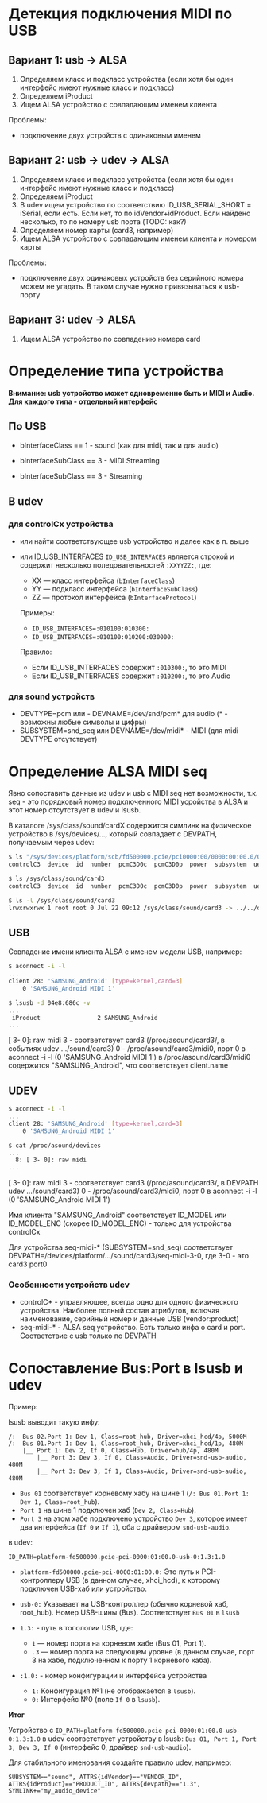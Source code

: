 # Детекция подключения MIDI по USB

## Вариант 1: usb -> ALSA

1. Определяем класс и подкласс устройства (если хотя бы один интерфейс имеют нужные класс и подкласс)
2. Определяем iProduct
3. Ищем ALSA устройство с совпадающим именем клиента

Проблемы:
- подключение двух устройств с одинаковым именем

## Вариант 2: usb -> udev -> ALSA

1. Определяем класс и подкласс устройства (если хотя бы один интерфейс имеют нужные класс и подкласс)
2. Определяем iProduct
3. В udev ищем устройство по соответствию ID_USB_SERIAL_SHORT = iSerial, если есть. Если нет, то по idVendor+idProduct. Если найдено несколько, то по номеру usb порта (TODO: как?)
4. Определяем номер карты (card3, например)
5. Ищем ALSA устройство с совпадающим именем клиента и номером карты

Проблемы:
- подключение двух одинаковых устройств без серийного номера можем не угадать. В таком случае нужно привязываться к usb-порту

##  Вариант 3: udev -> ALSA

1. Ищем ALSA устройство по совпадению номера card



# Определение типа устройства

**Внимание: usb устройство может одновременно быть и MIDI и Audio. Для каждого типа - отдельный интерфейс**

## По USB

- bInterfaceClass == 1 - sound (как для midi, так и для audio)

- bInterfaceSubClass == 3 - MIDI Streaming
- bInterfaceSubClass == 3 - Streaming

## В udev

### для controlCx устройства
- или найти соответствующее usb устройство и далее как в п. выше
- или ID_USB_INTERFACES
  `ID_USB_INTERFACES` является строкой и содержит несколько поледовательностей `:XXYYZZ:`, где:
    - XX — класс интерфейса (`bInterfaceClass`)
    - YY — подкласс интерфейса (`bInterfaceSubClass`)
    - ZZ — протокол интерфейса (`bInterfaceProtocol`)

  Примеры:
    - `ID_USB_INTERFACES=:010100:010300:`
    - `ID_USB_INTERFACES=:010100:010200:030000:`
  
  Правило:
  - Если ID_USB_INTERFACES содержит `:010300:`, то это MIDI
  - Если ID_USB_INTERFACES содержит `:010200:`, то это Audio

### для sound устройств

- DEVTYPE=pcm или - DEVNAME=/dev/snd/pcm* для audio (* - возможны любые символы и цифры)
- SUBSYSTEM=snd_seq или DEVNAME=/dev/midi* - MIDI (для midi DEVTYPE отсутствует)

# Определение ALSA MIDI seq 

Явно сопоставить данные из udev и usb с MIDI seq нет возможности, т.к. seq - это порядковый номер подключенного MIDI усройства в ALSA и этот номер отсутствует в udev и lsusb.

В каталоге /sys/class/sound/cardX содержится симлинк на физическое устройство в /sys/devices/..., который совпадает с DEVPATH, получаемым через udev:
```bash
$ ls "/sys/devices/platform/scb/fd500000.pcie/pci0000:00/0000:00:00.0/0000:01:00.0/usb1/1-1/1-1.3/1-1.3:1.0/sound/card3"
controlC3  device  id  number  pcmC3D0c  pcmC3D0p  power  subsystem  uevent

$ ls /sys/class/sound/card3
controlC3  device  id  number  pcmC3D0c  pcmC3D0p  power  subsystem  uevent

$ ls -l /sys/class/sound/card3
lrwxrwxrwx 1 root root 0 Jul 22 09:12 /sys/class/sound/card3 -> ../../devices/platform/scb/fd500000.pcie/pci0000:00/0000:00:00.0/0000:01:00.0/usb1/1-1/1-1.3/1-1.3:1.0/sound/card3
```

## USB

Совпадение имени клиента ALSA с именем модели USB, например:

```bash
$ aconnect -i -l
...
client 28: 'SAMSUNG_Android' [type=kernel,card=3]
    0 'SAMSUNG_Android MIDI 1'

$ lsusb -d 04e8:686c -v
...
 iProduct                2 SAMSUNG_Android
...
```

[ 3- 0]: raw midi
   3 - соответствует card3 (/proc/asound/card3/, в событиях udev .../sound/card3)
   0 - /proc/asound/card3/midi0, порт 0 в aconnect -i -l (0 'SAMSUNG_Android MIDI 1')
   в /proc/asound/card3/midi0 содержится "SAMSUNG_Android", что соответствует client.name

## UDEV

```bash
$ aconnect -i -l
...
client 28: 'SAMSUNG_Android' [type=kernel,card=3]
    0 'SAMSUNG_Android MIDI 1'

$ cat /proc/asound/devices 
...
  8: [ 3- 0]: raw midi
...
```

[ 3- 0]: raw midi
   3 - соответствует card3 (/proc/asound/card3/, в DEVPATH udev .../sound/card3)
   0 - /proc/asound/card3/midi0, порт 0 в aconnect -i -l (0 'SAMSUNG_Android MIDI 1')
   
Имя клиента "SAMSUNG_Android" соответствует ID_MODEL или ID_MODEL_ENC (скорее ID_MODEL_ENC) - только для устройства controlCx

Для устройства seq-midi-* (SUBSYSTEM=snd_seq) соответствует DEVPATH=/devices/platform/.../sound/card3/seq-midi-3-0, где 3-0 - это card3 port0


### Особенности устройств udev

 - controlC* - управляющее, всегда одно для одного физического устройства. Наиболее полный состав атрибутов, включая наименование, серийный номер и данные USB (vendor:product)
 - seq-midi-* - ALSA seq устройство. Есть только инфа о card и port. Соответствие с usb только по DEVPATH


# Сопоставление Bus:Port в lsusb и udev

Пример:

lsusb выводит такую инфу:
```
/:  Bus 02.Port 1: Dev 1, Class=root_hub, Driver=xhci_hcd/4p, 5000M
/:  Bus 01.Port 1: Dev 1, Class=root_hub, Driver=xhci_hcd/1p, 480M
    |__ Port 1: Dev 2, If 0, Class=Hub, Driver=hub/4p, 480M
        |__ Port 3: Dev 3, If 0, Class=Audio, Driver=snd-usb-audio, 480M
        |__ Port 3: Dev 3, If 1, Class=Audio, Driver=snd-usb-audio, 480M
```

- `Bus 01` соответствует корневому хабу на шине 1 (`/: Bus 01.Port 1: Dev 1, Class=root_hub`).
- `Port 1` на шине 1 подключен хаб (`Dev 2, Class=Hub`).
- `Port 3` на этом хабе подключено устройство `Dev 3`, которое имеет два интерфейса (`If 0` и `If 1`), оба с драйвером `snd-usb-audio`.

в udev:
```
ID_PATH=platform-fd500000.pcie-pci-0000:01:00.0-usb-0:1.3:1.0
```
- `platform-fd500000.pcie-pci-0000:01:00.0:` Это путь к PCI-контроллеру USB (в данном случае, xhci_hcd), к которому подключен USB-хаб или устройство.
- `usb-0:` Указывает на USB-контроллер (обычно корневой хаб, root_hub). Номер USB-шины (Bus).
Соответствует `Bus 01` в `lsusb`
- `1.3:` - путь в топологии USB, где:
  -  `1` — номер порта на корневом хабе (Bus 01, Port 1).
  -  `.3` — номер порта на следующем уровне (в данном случае, порт 3 на хабе, подключенном к порту 1 корневого хаба).

- `:1.0:` - номер конфигурации и интерфейса устройства
  - `1:` Конфигурация №1 (не отображается в `lsusb`).
  - `0:` Интерфейс №0 (поле `If 0` в `lsusb`).

**Итог**

Устройство с `ID_PATH=platform-fd500000.pcie-pci-0000:01:00.0-usb-0:1.3:1.0` в udev соответствует устройству в lsusb: `Bus 01, Port 1, Port 3, Dev 3, If 0` (интерфейс 0, драйвер `snd-usb-audio`).

Для стабильного именования создайте правило udev, например:
```
SUBSYSTEM=="sound", ATTRS{idVendor}=="VENDOR_ID", ATTRS{idProduct}=="PRODUCT_ID", ATTRS{devpath}=="1.3", SYMLINK+="my_audio_device"
```